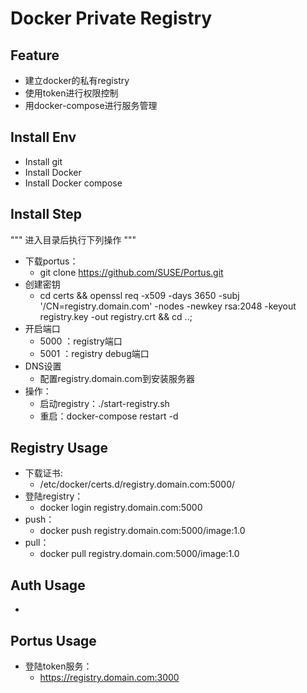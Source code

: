 # Docker Private Registry

## Feature
- 建立docker的私有registry
- 使用token进行权限控制
- 用docker-compose进行服务管理

## Install Env
- Install git
- Install Docker
- Install Docker compose

## Install Step
"""
进入目录后执行下列操作
"""
- 下载portus：
    - git clone https://github.com/SUSE/Portus.git
- 创建密钥
    - cd certs && openssl req -x509 -days 3650 -subj '/CN=registry.domain.com' -nodes -newkey rsa:2048 -keyout registry.key -out registry.crt && cd ..;
- 开启端口
    - 5000 ：registry端口
    - 5001 ：registry debug端口
- DNS设置
    - 配置registry.domain.com到安装服务器
- 操作：
    - 启动registry：./start-registry.sh
    - 重启：docker-compose restart -d

## Registry Usage
- 下载证书:
    - /etc/docker/certs.d/registry.domain.com:5000/
- 登陆registry：
    - docker login registry.domain.com:5000
- push：
    - docker push registry.domain.com:5000/image:1.0
- pull：
    - docker pull registry.domain.com:5000/image:1.0

## Auth Usage
-
## Portus Usage
- 登陆token服务：
    - https://registry.domain.com:3000
